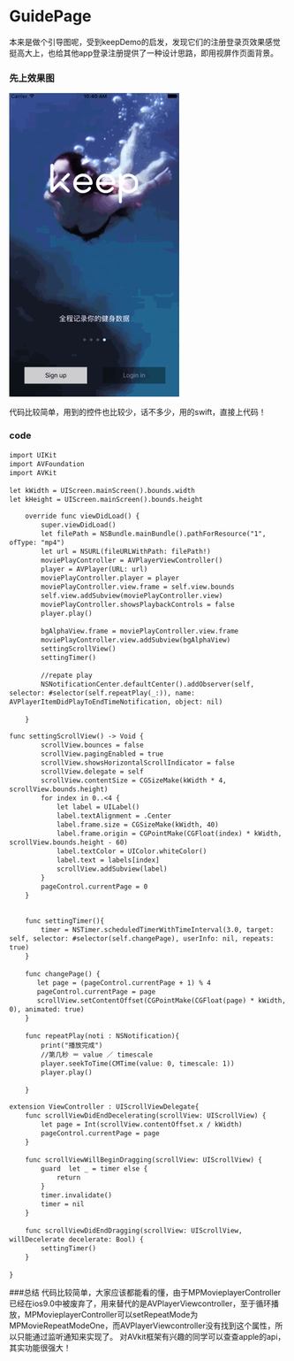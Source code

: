 # GuidePage

本来是做个引导图呢，受到keepDemo的启发，发现它们的注册登录页效果感觉挺高大上，也给其他app登录注册提供了一种设计思路，即用视屏作页面背景。	

### 先上效果图

![image](https://github.com/zhuchen1990/testGuidePage/blob/master/testGuidePage/GuidePage.gif )

代码比较简单，用到的控件也比较少，话不多少，用的swift，直接上代码！

### code
```
import UIKit
import AVFoundation
import AVKit

let kWidth = UIScreen.mainScreen().bounds.width
let kHeight = UIScreen.mainScreen().bounds.height
```

```
	override func viewDidLoad() {
        super.viewDidLoad()
        let filePath = NSBundle.mainBundle().pathForResource("1", ofType: "mp4")
        let url = NSURL(fileURLWithPath: filePath!)
        moviePlayController = AVPlayerViewController()
        player = AVPlayer(URL: url)
        moviePlayController.player = player
        moviePlayController.view.frame = self.view.bounds
        self.view.addSubview(moviePlayController.view)
        moviePlayController.showsPlaybackControls = false
        player.play()
    
        bgAlphaView.frame = moviePlayController.view.frame
        moviePlayController.view.addSubview(bgAlphaView)
        settingScrollView()
        settingTimer()
        
        //repate play
        NSNotificationCenter.defaultCenter().addObserver(self, selector: #selector(self.repeatPlay(_:)), name: AVPlayerItemDidPlayToEndTimeNotification, object: nil)
        
    }	

```
```
func settingScrollView() -> Void {
        scrollView.bounces = false
        scrollView.pagingEnabled = true
        scrollView.showsHorizontalScrollIndicator = false
        scrollView.delegate = self
        scrollView.contentSize = CGSizeMake(kWidth * 4, scrollView.bounds.height)
        for index in 0..<4 {
            let label = UILabel()
            label.textAlignment = .Center
            label.frame.size = CGSizeMake(kWidth, 40)
            label.frame.origin = CGPointMake(CGFloat(index) * kWidth, scrollView.bounds.height - 60)
            label.textColor = UIColor.whiteColor()
            label.text = labels[index]
            scrollView.addSubview(label)
        }
        pageControl.currentPage = 0
    }


```
```
	func settingTimer(){
        timer = NSTimer.scheduledTimerWithTimeInterval(3.0, target: self, selector: #selector(self.changePage), userInfo: nil, repeats: true)
    }
    
    func changePage() {
       let page = (pageControl.currentPage + 1) % 4
       pageControl.currentPage = page
       scrollView.setContentOffset(CGPointMake(CGFloat(page) * kWidth, 0), animated: true)
    }
    
    func repeatPlay(noti : NSNotification){
        print("播放完成")
        //第几秒 ＝ value ／ timescale
        player.seekToTime(CMTime(value: 0, timescale: 1))
        player.play()
        
    }
```

```
extension ViewController : UIScrollViewDelegate{
    func scrollViewDidEndDecelerating(scrollView: UIScrollView) {
        let page = Int(scrollView.contentOffset.x / kWidth)
        pageControl.currentPage = page
    }
    
    func scrollViewWillBeginDragging(scrollView: UIScrollView) {
        guard  let _ = timer else {
            return
        }
        timer.invalidate()
        timer = nil
    }
    
    func scrollViewDidEndDragging(scrollView: UIScrollView, willDecelerate decelerate: Bool) {
        settingTimer()
    }
    
}
```
###总结
代码比较简单，大家应该都能看的懂，由于MPMovieplayerController已经在ios9.0中被废弃了，用来替代的是AVPlayerViewcontroller，至于循环播放，MPMovieplayerController可以setRepeatMode为MPMovieRepeatModeOne，而AVPlayerViewcontroller没有找到这个属性，所以只能通过监听通知来实现了。
对AVkit框架有兴趣的同学可以查查apple的api，其实功能很强大！
